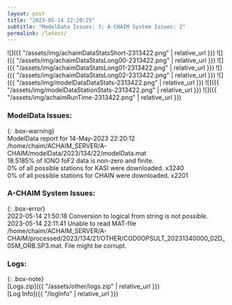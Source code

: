 ```yaml
---
layout: post
title: "2023-05-14 22:20:25"
subtitle: "ModelData Issues: 3; A-CHAIM System Issues: 2"
permalink: /latest/
---
```


![]({{ "/assets/img/achaimDataStatsShort-2313422.png" | relative_url }})
![]({{ "/assets/img/achaimDataStatsLong00-2313422.png" | relative_url }})
![]({{ "/assets/img/achaimDataStatsLong01-2313422.png" | relative_url }})
![]({{ "/assets/img/achaimDataStatsLong02-2313422.png" | relative_url }})
![]({{ "/assets/img/modelDataDataStats-2313422.png" | relative_url }})
![]({{ "/assets/img/modelDataStationStats-2313422.png" | relative_url }})
![]({{ "/assets/img/achaimRunTime-2313422.png" | relative_url }})


### ModelData Issues:  
  
{: .box-warning}  
 ModelData report for 14-May-2023 22:20:12   
 /home/chaim/ACHAIM_SERVER/A-CHAIM/modelData/2023/134/22/modelData.mat   
 18.5185% of IONO foF2 data is non-zero and finite.   
 0% of all possible stations for KASI were downloaded. x3240   
 0% of all possible stations for CHAIN were downloaded. x2201   
  
### A-CHAIM System Issues:  
  
{: .box-error}  
2023-05-14 21:50:18 Conversion to logical from string is not possible.  
2023-05-14 22:11:41 Unable to read MAT-file /home/chaim/ACHAIM_SERVER/A-CHAIM/processed/2023/134/21/OTHER/COD0OPSULT_20231340000_02D_05M_ORB.SP3.mat. File might be corrupt.  

### Logs:  
  
{: .box-note}  
[Logs.zip]({{ "/assets/other/logs.zip" | relative_url }})  
[Log Info]({{ "/logInfo" | relative_url }})  
